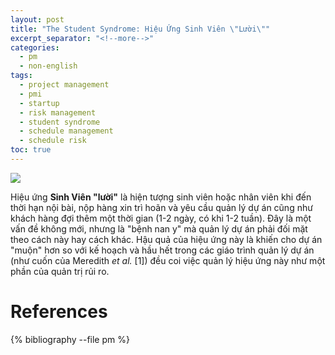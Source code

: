 ```yaml
---
layout: post
title: "The Student Syndrome: Hiệu Ứng Sinh Viên \"Lười\""
excerpt_separator: "<!--more-->"
categories:
  - pm
  - non-english
tags:
  - project management
  - pmi
  - startup
  - risk management
  - student syndrome
  - schedule management
  - schedule risk
toc: true
---
```

![](https://upload.wikimedia.org/wikipedia/commons/e/e3/Reactable_Multitouch.jpg)

Hiệu ứng __Sinh Viên "lười"__ là hiện tượng sinh viên hoặc nhân viên khi đến thời hạn nội bài, nộp hàng xin trì hoãn và yêu cầu quản lý dự án cũng như khách hàng đợi thêm một thời gian (1-2 ngày, có khi 1-2 tuần).
Đây là một vấn đề không mới, nhưng là "bệnh nan y" mà quản lý dự án phải đối mặt theo cách này hay cách khác.
Hậu quả của hiệu ứng này là khiến cho dự án "muộn" hơn so với kế hoạch và hầu hết trong các giáo trình quản lý dự án (như cuốn của Meredith _et al._ [1]) đều coi việc quản lý hiệu ứng này như một phần của quản trị rủi ro.

<!--more-->


# References

{% bibliography --file pm %}